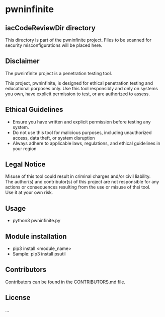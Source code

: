 # pwninfinite

## iacCodeReviewDir directory
This directory is part of the pwninfinite project.
Files to be scanned for security misconfigurations will be placed here.

## Disclaimer
The pwninfinite project is a penetration testing tool.

This project, pwninfinite, is designed for ethical penetration testing and educational
porposes only.  Use this tool responsibly and only on systems you own, have explicit
permission to test, or are authorized to assess.

## Ethical Guidelines
* Ensure you have written and explicit permission before testing any system.
* Do not use this tool for malicious purposes, including unauthorized access, data theft, or system disruption
* Always adhere to applicable laws, regulations, and ethical guidelines in your region

## Legal Notice
Misuse of this tool could result in criminal charges and/or civil liability.  
The author(s) and contributor(s) of this project are not responsible for any actions
or consequences resulting from the use or misuse of thsi tool.  
Use it at your own risk.

## Usage
- python3 pwninfinite.py

## Module installation 
- pip3 install <module_name>
- Sample: pip3 install psutil

## Contributors
Contributors can be found in the CONTRIBUTORS.md file.

## License
...